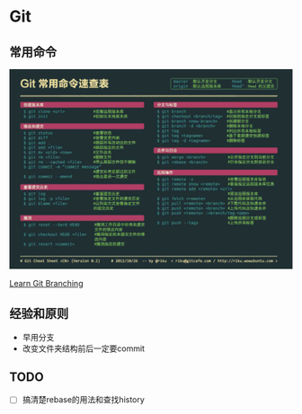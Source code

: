 # Git

## 常用命令

![Git](../../pics/Git.png)

[Learn Git Branching](https://learngitbranching.js.org/?locale=zh_CN)

## 经验和原则

- 早用分支
- 改变文件夹结构前后一定要commit

## TODO

- [ ] 搞清楚rebase的用法和查找history
